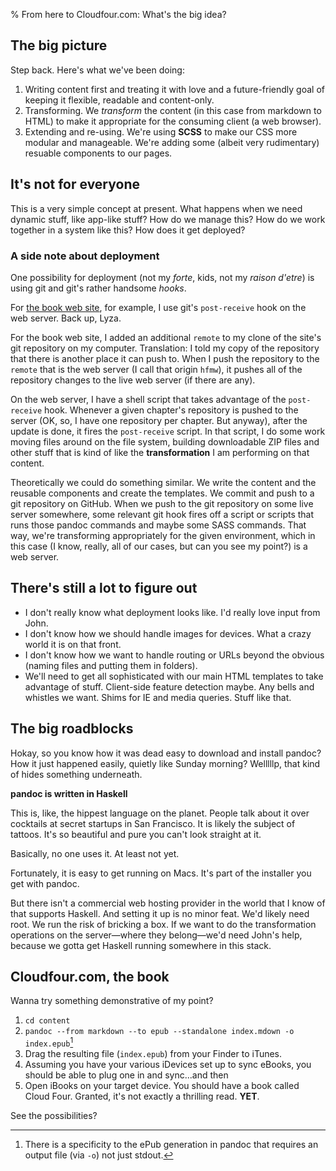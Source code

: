 % From here to Cloudfour.com: What's the big idea?

## The big picture

Step back. Here's what we've been doing:

1. Writing content first and treating it with love and a future-friendly goal of keeping it flexible, readable and content-only.
2. Transforming. We *transform* the content (in this case from markdown to HTML) to make it appropriate for the consuming client (a web browser).
3. Extending and re-using. We're using **SCSS** to make our CSS more modular and manageable. We're adding some (albeit very rudimentary) resuable components to our pages.

## It's not for everyone

This is a very simple concept at present. What happens when we need dynamic stuff, like app-like stuff? How do we manage this? How do we work together in a system like this? How does it get deployed?

### A side note about deployment

One possibility for deployment (not my *forte*, kids, not my *raison d'etre*) is using git and git's rather handsome *hooks*.

For [the book web site](http://hf-mw.com), for example, I use git's `post-receive` hook on the web server. Back up, Lyza.

For the book web site, I added an additional `remote` to my clone of the site's git repository on my computer. Translation: I told my copy of the repository that there is another place it can push to. When I push the repository to the `remote` that is the web server (I call that origin `hfmw`), it pushes all of the repository changes to the live web server (if there are any).

On the web server, I have a shell script that takes advantage of the `post-receive` hook. Whenever a given chapter's repository is pushed to the server (OK, so, I have one repository per chapter. But anyway), after the update is done, it fires the `post-receive` script. In that script, I do some work moving files around on the file system, building downloadable ZIP files and other stuff that is kind of like the **transformation** I am performing on that content.

Theoretically we could do something similar. We write the content and the reusable components and create the templates. We commit and push to a git repository on GitHub. When we push to the git repository on some live server somewhere, some relevant git hook fires off a script or scripts that runs those pandoc commands and maybe some SASS commands. That way, we're transforming appropriately for the given environment, which in this case (I know, really, all of our cases, but can you see my point?) is a web server.

## There's still a lot to figure out

* I don't really know what deployment looks like. I'd really love input from John.
* I don't know how we should handle images for devices. What a crazy world it is on that front.
* I don't know how we want to handle routing or URLs beyond the obvious (naming files and putting them in folders).
* We'll need to get all sophisticated with our main HTML templates to take advantage of stuff. Client-side feature detection maybe. Any bells and whistles we want. Shims for IE and media queries. Stuff like that.

## The big roadblocks

Hokay, so you know how it was dead easy to download and install pandoc? How it just happened easily, quietly like Sunday morning? Welllllp, that kind of hides something underneath.

**pandoc is written in Haskell**

This is, like, the hippest language on the planet. People talk about it over cocktails at secret startups in San Francisco. It is likely the subject of tattoos. It's so beautiful and pure you can't look straight at it.

Basically, no one uses it. At least not yet.

Fortunately, it is easy to get running on Macs. It's part of the installer you get with pandoc.

But there isn't a commercial web hosting provider in the world that I know of that supports Haskell. And setting it up is no minor feat. We'd likely need root. We run the risk of bricking a box. If we want to do the transformation operations on the server—where they belong—we'd need John's help, because we gotta get Haskell running somewhere in this stack.

## Cloudfour.com, the book

Wanna try something demonstrative of my point?

1. `cd content`
2. `pandoc --from markdown --to epub --standalone index.mdown -o index.epub`[^1]
3. Drag the resulting file (`index.epub`) from your Finder to iTunes.
4. Assuming you have your various iDevices set up to sync eBooks, you should be able to plug one in and sync...and then
5. Open iBooks on your target device. You should have a book called Cloud Four. Granted, it's not exactly a thrilling read. **YET**.

See the possibilities?

[^1]: There is a specificity to the ePub generation in pandoc that requires an output file (via `-o`) not just stdout.


